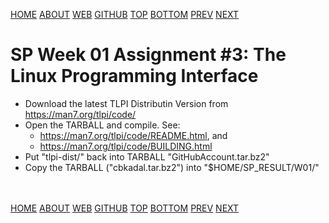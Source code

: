 ---
---
[HOME](index.md)
[ABOUT](README.md)
[WEB](https://osp4diss.vlsm.org/)
[GITHUB](https://github.com/os2xx/osp4diss/)
[TOP](#)
[BOTTOM](#endofpage)
[PREV](S01-02.md)
[NEXT](ASP.md#idx02)

# SP Week 01 Assignment #3: The Linux Programming Interface

* Download the latest TLPI Distributin Version from <https://man7.org/tlpi/code/>
* Open the TARBALL and compile. See:
  * <https://man7.org/tlpi/code/README.html>, and
  * <https://man7.org/tlpi/code/BUILDING.html>
* Put "tlpi-dist/" back into TARBALL "GitHubAccount.tar.bz2"
* Copy the TARBALL ("cbkadal.tar.bz2") into "$HOME/SP_RESULT/W01/"

<br id="endofpage"><br>
[HOME](index.md)
[ABOUT](README.md)
[WEB](https://osp4diss.vlsm.org/)
[GITHUB](https://github.com/os2xx/osp4diss)
[TOP](#)
[BOTTOM](#endofpage)
[PREV](S01-02.md)
[NEXT](ASP.md#idx02)
<br>

